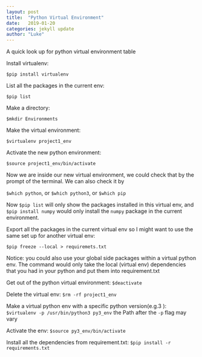 ```yaml
---
layout: post
title:  "Python Virtual Environment"
date:   2019-01-20
categories: jekyll update
author: "Luke"
---
```


A quick look up for python virtual environment table

Install virtualenv:
```
$pip install virtualenv
```

List all the packages in the current env:
```
$pip list
```

Make a directory:
```
$mkdir Environments
```

Make the virtual environment:
```
$virtualenv project1_env 
```

Activate the new python environment:
```
$source project1_env/bin/activate
```

Now we are inside our new virtual environment, we could check that
by the prompt of the terminal. We can also check it by

```$which python```, or ```$which python3```, or ```$which pip```


Now ```$pip list``` will only show the packages installed in this
virtual env, and ```$pip install numpy``` would only install the
```numpy``` package in the current environment.

Export all the packages in the current virtual env so I might want to
use the same set up for another virtual env:
```
$pip freeze --local > requiremets.txt
```

Notice: you could also use your global side packages within a virtual
python env. The command would only take the local (virtual env) dependencies
that you had in your python and put them into requirement.txt

Get out of the python virtual environment:
```$deactivate```

Delete the virtual env:
```$rm -rf project1_env```

Make a virtual python env with a specific python version(e.g.3 ):
```$virtualenv -p /usr/bin/python3 py3_env```
the Path after the ```-p``` flag may vary

Activate the env:
```$source py3_env/bin/activate```

Install all the dependencies from requirement.txt:
```$pip install -r requirements.txt```












